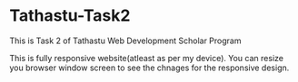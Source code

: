 # Tathastu-Task2
This is Task 2 of Tathastu Web Development Scholar Program

This is fully responsive website(atleast as per my device).
You can resize you browser window screen to see the chnages for the responsive design.
